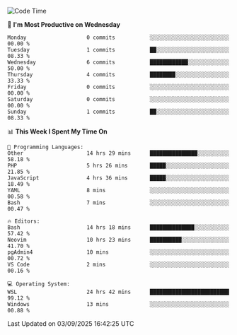 <!--START_SECTION:waka-->
![Code Time](http://img.shields.io/badge/Code%20Time-5%2C727%20hrs%2037%20mins-blue)

📅 **I'm Most Productive on Wednesday** 

```text
Monday                   0 commits           ░░░░░░░░░░░░░░░░░░░░░░░░░   00.00 % 
Tuesday                  1 commits           ██░░░░░░░░░░░░░░░░░░░░░░░   08.33 % 
Wednesday                6 commits           ████████████░░░░░░░░░░░░░   50.00 % 
Thursday                 4 commits           ████████░░░░░░░░░░░░░░░░░   33.33 % 
Friday                   0 commits           ░░░░░░░░░░░░░░░░░░░░░░░░░   00.00 % 
Saturday                 0 commits           ░░░░░░░░░░░░░░░░░░░░░░░░░   00.00 % 
Sunday                   1 commits           ██░░░░░░░░░░░░░░░░░░░░░░░   08.33 % 
```


📊 **This Week I Spent My Time On** 

```text
💬 Programming Languages: 
Other                    14 hrs 29 mins      ███████████████░░░░░░░░░░   58.18 % 
PHP                      5 hrs 26 mins       █████░░░░░░░░░░░░░░░░░░░░   21.85 % 
JavaScript               4 hrs 36 mins       █████░░░░░░░░░░░░░░░░░░░░   18.49 % 
YAML                     8 mins              ░░░░░░░░░░░░░░░░░░░░░░░░░   00.58 % 
Bash                     7 mins              ░░░░░░░░░░░░░░░░░░░░░░░░░   00.47 % 

🔥 Editors: 
Bash                     14 hrs 18 mins      ██████████████░░░░░░░░░░░   57.42 % 
Neovim                   10 hrs 23 mins      ██████████░░░░░░░░░░░░░░░   41.70 % 
pgAdmin4                 10 mins             ░░░░░░░░░░░░░░░░░░░░░░░░░   00.72 % 
VS Code                  2 mins              ░░░░░░░░░░░░░░░░░░░░░░░░░   00.16 % 

💻 Operating System: 
WSL                      24 hrs 42 mins      █████████████████████████   99.12 % 
Windows                  13 mins             ░░░░░░░░░░░░░░░░░░░░░░░░░   00.88 % 
```


 Last Updated on 03/09/2025 16:42:25 UTC
<!--END_SECTION:waka-->
